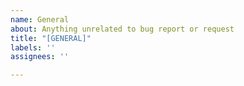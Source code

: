 ```yaml
---
name: General
about: Anything unrelated to bug report or request
title: "[GENERAL]"
labels: ''
assignees: ''

---
```



